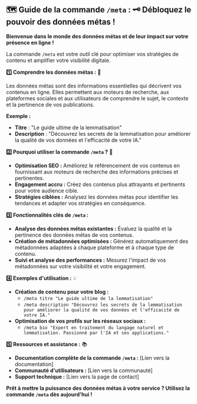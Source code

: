 ## 🗺️  Guide de la commande `/meta` : 🗝️ Débloquez le pouvoir des données métas ! 

**Bienvenue dans le monde des données métas et de leur impact sur votre présence en ligne !** 

La commande `/meta` est votre outil clé pour optimiser vos stratégies de contenu et amplifier votre visibilité digitale.  

**1️⃣  Comprendre les données métas :** 🧠

Les données métas sont des informations essentielles qui décrivent vos contenus en ligne. Elles permettent aux moteurs de recherche, aux plateformes sociales et aux utilisateurs de comprendre le sujet, le contexte et la pertinence de vos publications.

**Exemple :** 
- **Titre** : "Le guide ultime de la lemmatisation"
- **Description** : "Découvrez les secrets de la lemmatisation pour améliorer la qualité de vos données et l'efficacité de votre IA."

**2️⃣  Pourquoi utiliser la commande `/meta` ?** 🚀

- **Optimisation SEO :** Améliorez le référencement de vos contenus en fournissant aux moteurs de recherche des informations précises et pertinentes.
- **Engagement accru :** Créez des contenus plus attrayants et pertinents pour votre audience cible.
- **Stratégies ciblées :**  Analysez les données métas pour identifier les tendances et adapter vos stratégies en conséquence.

**3️⃣  Fonctionnalités clés de `/meta` :**

- **Analyse des données métas existantes :**  Évaluez la qualité et la pertinence des données métas de vos contenus. 
- **Création de métadonnées optimisées :**  Générez automatiquement des métadonnées adaptées à chaque plateforme et à chaque type de contenu. 
- **Suivi et analyse des performances :**  Mesurez l'impact de vos métadonnées sur votre visibilité et votre engagement.

**4️⃣  Exemples d'utilisation :**  💡

- **Création de contenu pour votre blog :** 
    - `/meta titre "Le guide ultime de la lemmatisation"`
    - `/meta description "Découvrez les secrets de la lemmatisation pour améliorer la qualité de vos données et l'efficacité de votre IA."`
- **Optimisation de vos profils sur les réseaux sociaux :**
    - `/meta bio "Expert en traitement du langage naturel et lemmatisation. Passionné par l'IA et ses applications."`

**5️⃣  Ressources et assistance :** 📚

- **Documentation complète de la commande `/meta` :** [Lien vers la documentation]
- **Communauté d'utilisateurs :** [Lien vers la communauté]
- **Support technique :** [Lien vers la page de contact]

**Prêt à mettre la puissance des données métas à votre service ?  Utilisez la commande `/meta` dès aujourd'hui !**



